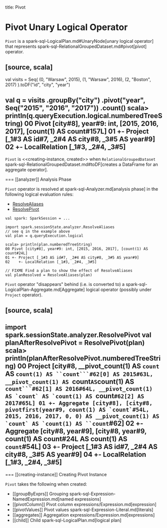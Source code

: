 title: Pivot

# Pivot Unary Logical Operator

`Pivot` is a spark-sql-LogicalPlan.md#UnaryNode[unary logical operator] that represents spark-sql-RelationalGroupedDataset.md#pivot[pivot] operator.

[source, scala]
----
val visits = Seq(
  (0, "Warsaw", 2015),
  (1, "Warsaw", 2016),
  (2, "Boston", 2017)
).toDF("id", "city", "year")

val q = visits
  .groupBy("city")
  .pivot("year", Seq("2015", "2016", "2017"))
  .count()
scala> println(q.queryExecution.logical.numberedTreeString)
00 Pivot [city#8], year#9: int, [2015, 2016, 2017], [count(1) AS count#157L]
01 +- Project [_1#3 AS id#7, _2#4 AS city#8, _3#5 AS year#9]
02    +- LocalRelation [_1#3, _2#4, _3#5]
----

`Pivot` is <<creating-instance, created>> when `RelationalGroupedDataset` spark-sql-RelationalGroupedDataset.md#toDF[creates a DataFrame for an aggregate operator].

=== [[analyzer]] Analysis Phase

`Pivot` operator is resolved at spark-sql-Analyzer.md[analysis phase] in the following logical evaluation rules:

* [ResolveAliases](../logical-analysis-rules/ResolveAliases.md)
* [ResolvePivot](../spark-sql-Analyzer.md#ResolvePivot)

```text
val spark: SparkSession = ...

import spark.sessionState.analyzer.ResolveAliases
// see q in the example above
val plan = q.queryExecution.logical

scala> println(plan.numberedTreeString)
00 Pivot [city#8], year#9: int, [2015, 2016, 2017], [count(1) AS count#24L]
01 +- Project [_1#3 AS id#7, _2#4 AS city#8, _3#5 AS year#9]
02    +- LocalRelation [_1#3, _2#4, _3#5]

// FIXME Find a plan to show the effect of ResolveAliases
val planResolved = ResolveAliases(plan)
```

`Pivot` operator "disappears" behind (i.e. is converted to) a spark-sql-LogicalPlan-Aggregate.md[Aggregate] logical operator (possibly under `Project` operator).

[source, scala]
----
import spark.sessionState.analyzer.ResolvePivot
val planAfterResolvePivot = ResolvePivot(plan)
scala> println(planAfterResolvePivot.numberedTreeString)
00 Project [city#8, __pivot_count(1) AS `count` AS `count(1) AS ``count```#62[0] AS 2015#63L, __pivot_count(1) AS `count` AS `count(1) AS ``count```#62[1] AS 2016#64L, __pivot_count(1) AS `count` AS `count(1) AS ``count```#62[2] AS 2017#65L]
01 +- Aggregate [city#8], [city#8, pivotfirst(year#9, count(1) AS `count`#54L, 2015, 2016, 2017, 0, 0) AS __pivot_count(1) AS `count` AS `count(1) AS ``count```#62]
02    +- Aggregate [city#8, year#9], [city#8, year#9, count(1) AS count#24L AS count(1) AS `count`#54L]
03       +- Project [_1#3 AS id#7, _2#4 AS city#8, _3#5 AS year#9]
04          +- LocalRelation [_1#3, _2#4, _3#5]
----

=== [[creating-instance]] Creating Pivot Instance

`Pivot` takes the following when created:

* [[groupByExprs]] Grouping spark-sql-Expression-NamedExpression.md[named expressions]
* [[pivotColumn]] Pivot column expressions/Expression.md[expression]
* [[pivotValues]] Pivot values spark-sql-Expression-Literal.md[literals]
* [[aggregates]] Aggregation expressions/Expression.md[expressions]
* [[child]] Child spark-sql-LogicalPlan.md[logical plan]
